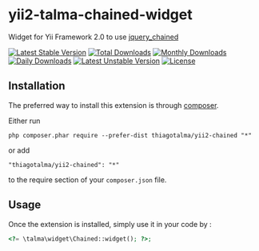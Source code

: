 yii2-talma-chained-widget
===========
Widget for Yii Framework 2.0 to use [jquery_chained](https://github.com/tuupola/jquery_chained)

[![Latest Stable Version](https://poser.pugx.org/thiagotalma/yii2-chained/v/stable)](https://packagist.org/packages/thiagotalma/yii2-chained) [![Total Downloads](https://poser.pugx.org/thiagotalma/yii2-chained/downloads)](https://packagist.org/packages/thiagotalma/yii2-chained) [![Monthly Downloads](https://poser.pugx.org/thiagotalma/yii2-chained/d/monthly)](https://packagist.org/packages/thiagotalma/yii2-chained) [![Daily Downloads](https://poser.pugx.org/thiagotalma/yii2-chained/d/daily)](https://packagist.org/packages/thiagotalma/yii2-chained) [![Latest Unstable Version](https://poser.pugx.org/thiagotalma/yii2-chained/v/unstable)](https://packagist.org/packages/thiagotalma/yii2-chained) [![License](https://poser.pugx.org/thiagotalma/yii2-chained/license)](https://packagist.org/packages/thiagotalma/yii2-chained)

Installation
------------

The preferred way to install this extension is through [composer](http://getcomposer.org/download/).

Either run

```
php composer.phar require --prefer-dist thiagotalma/yii2-chained "*"
```

or add

```
"thiagotalma/yii2-chained": "*"
```

to the require section of your `composer.json` file.


Usage
-----

Once the extension is installed, simply use it in your code by :

```php
<?= \talma\widget\Chained::widget(); ?>;
```
